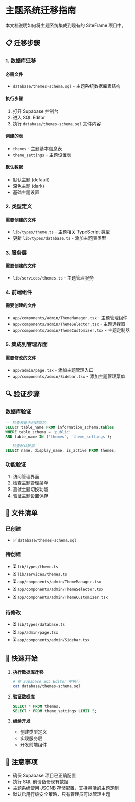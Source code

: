 # 主题系统迁移指南

本文档说明如何将主题系统集成到现有的 SiteFrame 项目中。

## 📋 迁移步骤

### 1. 数据库迁移

#### 必需文件
- `database/themes-schema.sql` - 主题系统数据库表结构

#### 执行步骤
1. 打开 Supabase 控制台
2. 进入 SQL Editor
3. 执行 `database/themes-schema.sql` 文件内容

#### 创建的表
- `themes` - 主题基本信息表
- `theme_settings` - 主题设置表

#### 默认数据
- 默认主题 (default)
- 深色主题 (dark)
- 基础主题设置

### 2. 类型定义

#### 需要创建的文件
- `lib/types/theme.ts` - 主题相关 TypeScript 类型
- 更新 `lib/types/database.ts` - 添加主题表类型

### 3. 服务层

#### 需要创建的文件
- `lib/services/themes.ts` - 主题管理服务

### 4. 前端组件

#### 需要创建的文件
- `app/components/admin/ThemeManager.tsx` - 主题管理组件
- `app/components/admin/ThemeSelector.tsx` - 主题选择器
- `app/components/admin/ThemeCustomizer.tsx` - 主题定制器

### 5. 集成到管理界面

#### 需要修改的文件
- `app/admin/page.tsx` - 添加主题管理入口
- `app/components/admin/Sidebar.tsx` - 添加主题管理菜单

## 🔍 验证步骤

### 数据库验证
```sql
-- 检查表是否创建成功
SELECT table_name FROM information_schema.tables 
WHERE table_schema = 'public' 
AND table_name IN ('themes', 'theme_settings');

-- 检查默认数据
SELECT name, display_name, is_active FROM themes;
```

### 功能验证
1. 访问管理界面
2. 检查主题管理菜单
3. 测试主题切换功能
4. 验证主题设置保存

## 📁 文件清单

### 已创建
- ✅ `database/themes-schema.sql`

### 待创建
- ⏳ `lib/types/theme.ts`
- ⏳ `lib/services/themes.ts`
- ⏳ `app/components/admin/ThemeManager.tsx`
- ⏳ `app/components/admin/ThemeSelector.tsx`
- ⏳ `app/components/admin/ThemeCustomizer.tsx`

### 待修改
- ⏳ `lib/types/database.ts`
- ⏳ `app/admin/page.tsx`
- ⏳ `app/components/admin/Sidebar.tsx`

## 🚀 快速开始

1. **执行数据库迁移**
   ```bash
   # 在 Supabase SQL Editor 中执行
   cat database/themes-schema.sql
   ```

2. **验证数据库**
   ```sql
   SELECT * FROM themes;
   SELECT * FROM theme_settings LIMIT 5;
   ```

3. **继续开发**
   - 创建类型定义
   - 实现服务层
   - 开发前端组件

## 📝 注意事项

- 确保 Supabase 项目已正确配置
- 执行 SQL 前请备份现有数据
- 主题系统使用 JSONB 存储配置，支持灵活的主题定制
- 默认启用行级安全策略，只有管理员可以管理主题